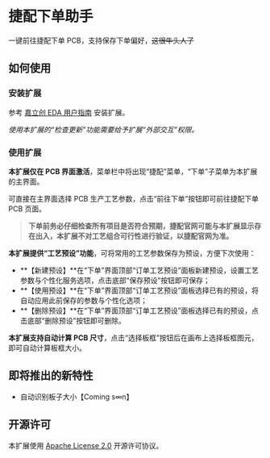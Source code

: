 # 捷配下单助手

一键前往捷配下单 PCB，支持保存下单偏好，~~这很牛头人了~~

## 如何使用

### 安装扩展

参考 [嘉立创 EDA 用户指南](https://prodocs.lceda.cn/cn/api/user-guide/using-extension.html#%E5%AE%89%E8%A3%85%E6%89%A9%E5%B1%95) 安装扩展。

*使用本扩展的“检查更新”功能需要给予扩展“外部交互”权限。*

### 使用扩展

**本扩展仅在 PCB 界面激活**，菜单栏中将出现“捷配”菜单，“下单”子菜单为本扩展的主界面。

可直接在主界面选择 PCB 生产工艺参数，点击“前往下单”按钮即可前往捷配下单 PCB 页面。

> **下单前务必仔细检查所有项目是否符合预期，捷配官网可能与本扩展显示存在出入，本扩展不对工艺组合可行性进行验证，以捷配官网为准。**

**本扩展提供“工艺预设”功能**，可将常用的工艺参数保存为预设，方便下次使用：
 - **【新建预设】**在“下单”界面顶部“订单工艺预设”面板新建预设，设置工艺参数与个性化服务选项，点击底部“保存预设”按钮即可保存；
 - **【使用预设】**在“下单”界面顶部“订单工艺预设”面板选择已有的预设，将自动应用此前保存的参数与个性化选项；
 - **【删除预设】**在“下单”界面顶部“订单工艺预设”面板选择已有的预设，点击底部“删除预设”按钮即可删除。

**本扩展支持自动计算 PCB 尺寸**，点击“选择板框”按钮后在画布上选择板框图元，即可自动计算板框大小。

## 即将推出的新特性

- 自动识别板子大小【Coming s∞n】

## 开源许可

本扩展使用 [Apache License 2.0](https://choosealicense.com/licenses/apache-2.0/) 开源许可协议。
